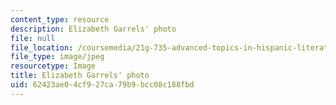 ```yaml
---
content_type: resource
description: Elizabeth Garrels' photo
file: null
file_location: /coursemedia/21g-735-advanced-topics-in-hispanic-literature-and-film-the-films-of-luis-bunuel-fall-2013/62423ae04cf927ca79b9bcc08c188fbd_Garrels.jpg
file_type: image/jpeg
resourcetype: Image
title: Elizabeth Garrels' photo
uid: 62423ae0-4cf9-27ca-79b9-bcc08c188fbd
---
```

